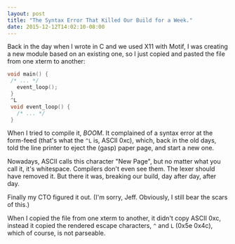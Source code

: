 ```yaml
---
layout: post
title: "The Syntax Error That Killed Our Build for a Week."
date: 2015-12-12T14:02:10-08:00
---
```

Back in the day when I wrote in C and we used X11 with Motif, I was creating a new module based on an existing one, so I just copied and pasted the file from one xterm to another:

``` c
void main() {
 /* ... */
   event_loop();
 }
 ^L
 void event_loop() {
   /* ... */
 }
```

When I tried to compile it, *BOOM*. It complained of a syntax error at the form-feed (that's what the `^L` is, ASCII 0xc), which, back in the old days, told the line printer to eject the (gasp) paper page, and start a new one. 

Nowadays, ASCII calls this character "New Page", but no matter what you call it, it's whitespace. Compilers don't even see them. The lexer should have removed it. But there it was, breaking our build, day after day, after day.

Finally my CTO figured it out. (I'm sorry, Jeff. Obviously, I still bear the scars of this.)

When I copied the file from one xterm to another, it didn't copy ASCII 0xc, instead it copied the rendered escape characters, `^` and `L` (0x5e 0x4c), which of course, is not parseable.
